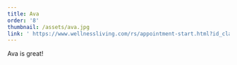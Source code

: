 ```yaml
---
title: Ava
order: '8'
thumbnail: /assets/ava.jpg
link: ' https://www.wellnessliving.com/rs/appointment-start.html?id_class_tab=3&id_mode=1&k_business=248418&k_class_tab=24091&k_service=132494'
---
```

Ava is great!
